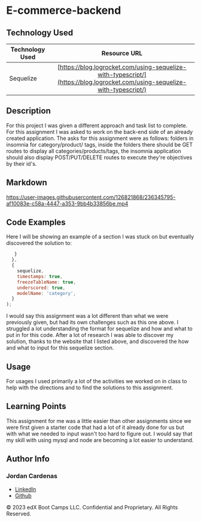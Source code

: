 # E-commerce-backend

## Technology Used 

| Technology Used         | Resource URL           | 
| ------------- |:-------------:| 
| Sequelize    | [https://blog.logrocket.com/using-sequelize-with-typescript/](https://blog.logrocket.com/using-sequelize-with-typescript/)  


## Description 

For this project I was given a different approach and task list to complete. For this assignment I was asked to work on the back-end side of an already created application. The asks for this assignment were as follows: folders in insomnia for category/product/ tags, inside the folders there should be GET routes to display all categories/products/tags, the insomnia application should also display POST/PUT/DELETE routes to execute they're objectives by their id's.

## Markdown




https://user-images.githubusercontent.com/126821868/236345795-af10083e-c58a-4447-a353-9bb4b33856be.mp4




## Code Examples

Here I will be showing an example of a section I was stuck on but eventually discovered the solution to:


```js
   }
  },
  {
    sequelize,
    timestamps: true,
    freezeTableName: true,
    underscored: true,
    modelName: 'category',
  }
);
```

I would say this assignment was a lot different than what we were previously given, but had its own challenges such as this one above. I struggled a lot understanding the format for sequelize and how and what to put in for this code. After a lot of research I was able to discover my solution, thanks to the website that I listed above, and discovered the how and what to input for this sequelize section.


## Usage 

For usages I used primarily a lot of the activities we worked on in class to help with the directions and to find the solutions to this assignment.


## Learning Points 

This assignment for me was a little easier than other assignments since we were first given a starter code that had a lot of it already done for us but with what we needed to input wasn't too hard to figure out. I would say that my skill with using mysql and node are becoming a lot easier to understand.

## Author Info

### Jordan Cardenas 
* [LinkedIn](https://www.linkedin.com/in/jordan-cardenas-87a58520b/)
* [Github](https://github.com/408broncos)

© 2023 edX Boot Camps LLC. Confidential and Proprietary. All Rights Reserved.
